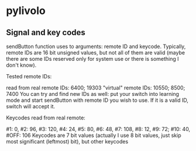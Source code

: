 # pylivolo

## Signal and key codes
sendButton function uses to arguments: remote ID and keycode. Typically, remote IDs are 16 bit unsigned values, but not all of them are valid (maybe there are some IDs reserved only for system use or there is something I don't know).

Tested remote IDs:

read from real remote IDs: 6400; 19303
"virtual" remote IDs: 10550; 8500; 7400
You can try and find new IDs as well: put your switch into learning mode and start sendButton with remote ID you wish to use. If it is a valid ID, switch will accept it.

Keycodes read from real remote:

#1: 0, #2: 96, #3: 120, #4: 24, #5: 80, #6: 48, #7: 108, #8: 12, #9: 72; #10: 40, #OFF: 106
Keycodes are 7 bit values (actually I use 8 bit values, just skip most significant (leftmost) bit), but other keycodes